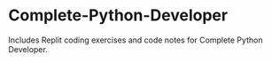 # Complete-Python-Developer

Includes Replit coding exercises and code notes for Complete Python Developer.

